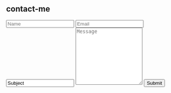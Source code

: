 <div class="form-style-6">
<h2>contact-me</h2>	
<form action="https://send.pageclip.co/hgy1FpCTEIMqZJhTG1cLnidPVUaRVGji" class="pageclip-form" method="post">
  <input type="text" name="name" placeholder="Name" />
  <input type="email" name="email" placeholder="Email" />
  <input type="text" name="subject" value="Subject"/>
  <textarea name="message" rows="10" placeholder="Message"></textarea>  
  <input type="submit" class="pageclip-form__submit">   
</form>	
</div>
